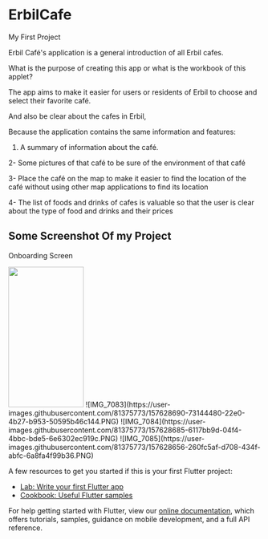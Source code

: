 # ErbilCafe

My First Project

Erbil Café's application is a general introduction of all Erbil cafes.

What is the purpose of creating this app or what is the workbook of this applet? 

The app aims to make it easier for users or residents of Erbil to choose and select their favorite café.

And also be clear about the cafes in Erbil,

Because the application contains the same information and features:

1. A summary of information about the café. 

2- Some pictures of that café to be sure of the environment of that café

3- Place the café on the map to make it easier to find the location of the café without using other map applications to find its location 

4- The list of foods and drinks of cafes is valuable so that the user is clear about the type of food and drinks and their prices

## Some Screenshot Of my Project

Onboarding Screen

<img src="https://user-images.githubusercontent.com/81375773/157628690-73144480-22e0-4b27-b953-50595b46c144.PNG" width="150" height="280">
![IMG_7083](https://user-images.githubusercontent.com/81375773/157628690-73144480-22e0-4b27-b953-50595b46c144.PNG)
![IMG_7084](https://user-images.githubusercontent.com/81375773/157628685-6117bb9d-04f4-4bbc-bde5-6e6302ec919c.PNG)
![IMG_7085](https://user-images.githubusercontent.com/81375773/157628656-260fc5af-d708-434f-abfc-6a8fa4f99b36.PNG)




A few resources to get you started if this is your first Flutter project:

- [Lab: Write your first Flutter app](https://flutter.dev/docs/get-started/codelab)
- [Cookbook: Useful Flutter samples](https://flutter.dev/docs/cookbook)

For help getting started with Flutter, view our
[online documentation](https://flutter.dev/docs), which offers tutorials,
samples, guidance on mobile development, and a full API reference.
